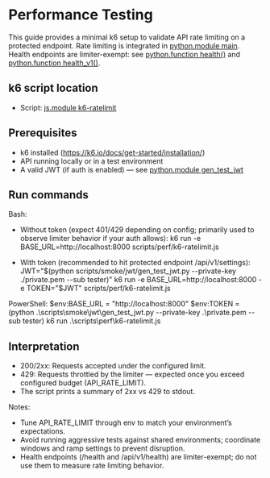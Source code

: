 # Performance Testing

This guide provides a minimal k6 setup to validate API rate limiting on a protected endpoint. Rate limiting is integrated in [python.module main](fba_bench_api/main.py:114). Health endpoints are limiter-exempt: see [python.function health()](fba_bench_api/main.py:226) and [python.function health_v1()](fba_bench_api/main.py:265).

## k6 script location

- Script: [js.module k6-ratelimit](scripts/perf/k6-ratelimit.js)

## Prerequisites

- k6 installed (https://k6.io/docs/get-started/installation/)
- API running locally or in a test environment
- A valid JWT (if auth is enabled) — see [python.module gen_test_jwt](scripts/smoke/jwt/gen_test_jwt.py)

## Run commands

Bash:
- Without token (expect 401/429 depending on config; primarily used to observe limiter behavior if your auth allows):
  k6 run -e BASE_URL=http://localhost:8000 scripts/perf/k6-ratelimit.js

- With token (recommended to hit protected endpoint /api/v1/settings):
  JWT="$(python scripts/smoke/jwt/gen_test_jwt.py --private-key ./private.pem --sub tester)"
  k6 run -e BASE_URL=http://localhost:8000 -e TOKEN="$JWT" scripts/perf/k6-ratelimit.js

PowerShell:
  $env:BASE_URL = "http://localhost:8000"
  $env:TOKEN = (python .\scripts\smoke\jwt\gen_test_jwt.py --private-key .\private.pem --sub tester)
  k6 run .\scripts\perf\k6-ratelimit.js

## Interpretation

- 200/2xx: Requests accepted under the configured limit.
- 429: Requests throttled by the limiter — expected once you exceed configured budget (API_RATE_LIMIT).
- The script prints a summary of 2xx vs 429 to stdout.

Notes:
- Tune API_RATE_LIMIT through env to match your environment’s expectations.
- Avoid running aggressive tests against shared environments; coordinate windows and ramp settings to prevent disruption.
- Health endpoints (/health and /api/v1/health) are limiter-exempt; do not use them to measure rate limiting behavior.